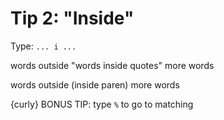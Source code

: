 # Tip 2: "Inside"

Type: `... i ...`

words outside "words inside quotes" more words

words outside (inside paren) more words

{curly}
BONUS TIP: type `%` to go to matching

